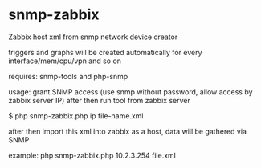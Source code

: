 snmp-zabbix
===========

Zabbix host xml from snmp network device creator

triggers and graphs will be created automatically for every interface/mem/cpu/vpn and so on



requires: snmp-tools and php-snmp

 

usage: grant SNMP access (use snmp without password, allow access by zabbix server IP) after then run tool from zabbix server

$ php snmp-zabbix.php ip file-name.xml

after then import this xml into zabbix as a host, data will be gathered via SNMP

 

example: php snmp-zabbix.php 10.2.3.254 file.xml
